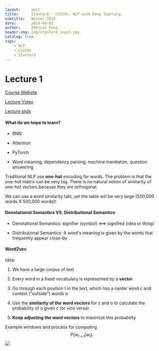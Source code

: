 ```yaml
---
layout:     post
title:      Stanford - CS224n, NLP with Deep learning
subtitle:   Winter 2019
date:       2019-04-03
author:     Zhejian Peng
header-img: img/stanford_logo3.jpg
catalog: true
tags:
    - NLP
    - CS224n
    - Stanford
---
```


<!-- Add math equation API -->

<script src='https://cdnjs.cloudflare.com/ajax/libs/mathjax/2.7.5/MathJax.js?config=TeX-MML-AM_CHTML' async></script>

# Lecture 1
[Course Website](http://web.stanford.edu/class/cs224n/)

[Lecture Video](http://onlinehub.stanford.edu/cs224)

[Lecture slids](http://web.stanford.edu/class/cs224n/slides/cs224n-2019-lecture01-wordvecs1.pdf)

#### What do we hope to learn?
- RNN

- Attention

- PyTorch

- Word meaning, dependency parsing, machine translation, question answering

 

Traditional NLP use **one-hot** encoding for words.
The problem is that the one-hot matrix can be very big.
There is no natural notion of similarity of one-hot vectors because they are orthogonal.

We can use a word similarity tabl, yet the table will be very large (500,000 words X 500,000 words)!

#### Denotational Semantics VS. Distributional Semantics

- Denotational Semantics: signifier (symbol) ⟺ signified (idea or thing)

- Distributional Semantics: A word's meaning is given by the words that frequently appear close-by


#### Word2vec
Idea:

1. We have a large corpus of text

2. Every word in a fixed vocabulary is represented by a **vector**

3. Go through each position t in the text, which has a center word c and context ("outside") words o

4. Use the **similarity of the word vectors** for c and o to calculate the probability of o given c (or vice versa)

5. **Keep adjusting the word vectors** to maximize this probability

Example windows and process for computing $${P(w_{t+t} | w_t)}.$$
![](https://raw.githubusercontent.com/JazzikPeng/jazzikpeng.github.io/master/img/CS224n_Stanford/SS1)